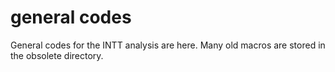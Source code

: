 # general codes
General codes for the INTT analysis are here. Many old macros are stored in the obsolete directory.
